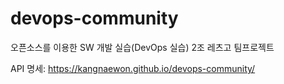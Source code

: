 # devops-community
오픈소스를 이용한 SW 개발 실습(DevOps 실습) 2조 레츠고 팀프로젝트

API 명세: https://kangnaewon.github.io/devops-community/
